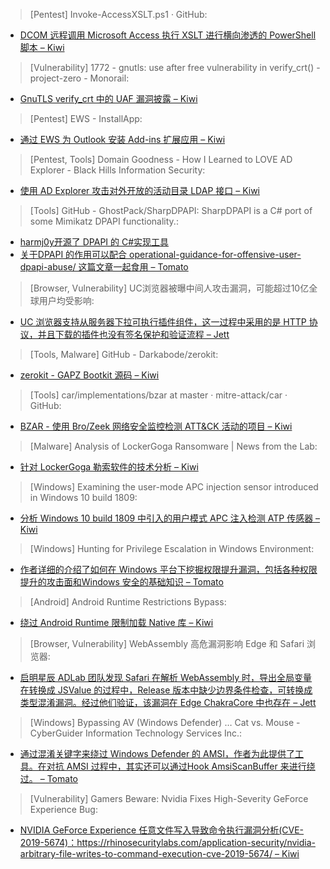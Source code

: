 > [Pentest] Invoke-AccessXSLT.ps1 · GitHub: 

* [DCOM 远程调用 Microsoft Access 执行 XSLT 进行横向渗透的 PowerShell 脚本  – Kiwi](https://gist.github.com/Philts/1c6a41048501d5067fd0ab4b933a38c8)

> [Vulnerability] 1772 - gnutls: use after free vulnerability in verify_crt() - project-zero - Monorail: 

* [GnuTLS verify_crt 中的 UAF 漏洞披露 – Kiwi](https://bugs.chromium.org/p/project-zero/issues/detail?id=1772)

> [Pentest] EWS - InstallApp: 

* [通过 EWS 为 Outlook 安装 Add-ins 扩展应用  – Kiwi](https://rastamouse.me/2019/03/ews-installapp/)

> [Pentest, Tools] Domain Goodness - How I Learned to LOVE AD Explorer - Black Hills Information Security: 

* [使用 AD Explorer 攻击对外开放的活动目录 LDAP 接口  – Kiwi](https://www.blackhillsinfosec.com/domain-goodness-learned-love-ad-explorer/)

> [Tools] GitHub - GhostPack/SharpDPAPI: SharpDPAPI is a C# port of some Mimikatz DPAPI functionality.: 

* [harmj0y开源了 DPAPI 的 C#实现工具](https://github.com/GhostPack/SharpDPAPI)
* [关于DPAPI 的作用可以配合 operational-guidance-for-offensive-user-dpapi-abuse/  这篇文章一起食用 – Tomato ](https://www.harmj0y.net/blog/redteaming/operational-guidance-for-offensive-user-dpapi-abuse/)

> [Browser, Vulnerability] UC浏览器被曝中间人攻击漏洞，可能超过10亿全球用户均受影响: 

* [UC 浏览器支持从服务器下拉可执行插件组件，这一过程中采用的是 HTTP 协议，并且下载的插件也没有签名保护和验证流程 – Jett](https://www.freebuf.com/news/199358.html)

> [Tools, Malware] GitHub - Darkabode/zerokit: 

* [zerokit - GAPZ Bootkit 源码 – Kiwi](https://github.com/Darkabode/zerokit)

> [Tools] car/implementations/bzar at master · mitre-attack/car · GitHub: 

* [BZAR - 使用 Bro/Zeek 网络安全监控检测 ATT&CK 活动的项目 – Kiwi](https://github.com/mitre-attack/car/tree/master/implementations/bzar)

> [Malware] Analysis of LockerGoga Ransomware | News from the Lab: 

* [针对 LockerGoga 勒索软件的技术分析 – Kiwi](https://labsblog.f-secure.com/2019/03/27/analysis-of-lockergoga-ransomware/)

> [Windows] Examining the user-mode APC injection sensor introduced in Windows 10 build 1809: 

* [分析 Windows 10 build 1809 中引入的用户模式 APC 注入检测 ATP 传感器 – Kiwi](http://rce4fun.blogspot.com/2019/03/examining-user-mode-apc-injection.html)

> [Windows] Hunting for Privilege Escalation in Windows Environment: 

* [作者详细的介绍了如何在 Windows 平台下挖掘权限提升漏洞，包括各种权限提升的攻击面和Windows 安全的基础知识 – Tomato](https://www.slideshare.net/mobile/slideshow/embed_code/key/eTksJnyxAEBs9T)

> [Android] Android Runtime Restrictions Bypass: 

* [绕过 Android Runtime 限制加载 Native 库 – Kiwi](http://blog.quarkslab.com/android-runtime-restrictions-bypass.html)

> [Browser, Vulnerability] WebAssembly 高危漏洞影响 Edge 和 Safari 浏览器: 

* [启明星辰 ADLab 团队发现 Safari 在解析 WebAssembly 时，导出全局变量在转换成 JSValue 的过程中，Release 版本中缺少边界条件检查，可转换成类型混淆漏洞。经过他们验证，该漏洞在 Edge ChakraCore 中也存在 – Jett](https://paper.seebug.org/870/)

> [Windows] Bypassing AV (Windows Defender) … Cat vs. Mouse - CyberGuider Information Technology Services Inc.: 

* [通过混淆关键字来绕过 Windows Defender 的 AMSI，作者为此提供了工具。在对抗 AMSI 过程中，其实还可以通过Hook AmsiScanBuffer 来进行绕过。 – Tomato](https://www.cyberguider.com/bypassing-av-cat-vs-mouse/)

> [Vulnerability] Gamers Beware: Nvidia Fixes High-Severity GeForce Experience Bug: 

* [NVIDIA GeForce Experience 任意文件写入导致命令执行漏洞分析(CVE-2019-5674)：https://rhinosecuritylabs.com/application-security/nvidia-arbitrary-file-writes-to-command-execution-cve-2019-5674/ – Kiwi](https://threatpost.com/nvidia-geforce-experience-bug/143196/)
